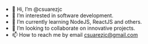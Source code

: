 - 👋 Hi, I’m @csuarezjc
- 👀 I’m interested in software development.
- 🌱 I’m currently learning NodeJS, ReactJS and others.
- 💞️ I’m looking to collaborate on innovative projects.
- 📫 How to reach me by email csuarezjc@gmail.com

<!---
csuarezjc/csuarezjc is a ✨ special ✨ repository because its `README.md` (this file) appears on your GitHub profile.
You can click the Preview link to take a look at your changes.
--->
